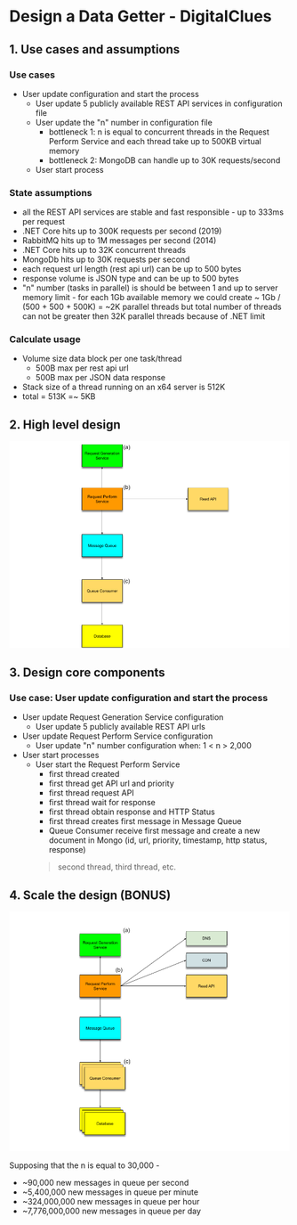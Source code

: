 # Design a Data Getter - DigitalClues

## 1. Use cases and assumptions

### Use cases
* User update configuration and start the process
    * User update 5 publicly available REST API services in configuration file
    * User update the "n" number in configuration file
        * bottleneck 1: n is equal to concurrent threads in the Request Perform Service and each thread take up to 500KB virtual memory
        * bottleneck 2: MongoDB can handle up to 30K requests/second
    * User start process
    
### State assumptions
* all the REST API services are stable and fast responsible - up to 333ms per request
* .NET Core hits up to 300K requests per second (2019)
* RabbitMQ hits up to 1M messages per second (2014)
* .NET Core hits up to 32K concurrent threads
* MongoDb hits up to 30K requests per second
* each request url length (rest api url) can be up to 500 bytes
* response volume is JSON type and can be up to 500 bytes
* "n" number (tasks in parallel) is should be between 1 and up to server memory limit - 
for each 1Gb available memory we could create ~ 1Gb / (500 + 500 + 500K) = ~2K parallel threads but total number of threads can not be greater then 32K parallel threads because of .NET limit

### Calculate usage

* Volume size data block per one task/thread
    * 500B max per rest api url
    * 500B max per JSON data response
* Stack size of a thread running on an x64 server is 512K
* total = 513K =~ 5KB

## 2. High level design

![Imgur](https://raw.githubusercontent.com/simonbor/DigitalClues/main/hight-level-design.png)

## 3. Design core components

### Use case: User update configuration and start the process
* User update Request Generation Service configuration
    * User update 5 publicly available REST API urls
* User update Request Perform Service configuration
    * User update "n" number configuration when: 1 < n > 2,000
* User start processes
    * User start the Request Perform Service
        * first thread created
        * first thread get API url and priority
        * first thread request API
        * first thread wait for response
        * first thread obtain response and HTTP Status
        * first thread creates first message in Message Queue
        * Queue Consumer receive first message and create a new document in Mongo (id, url, priority, timestamp, http status, response)
        > second thread, third thread, etc.

## 4. Scale the design (BONUS)

![Imgur](https://raw.githubusercontent.com/simonbor/DigitalClues/main/scaled-design.png)

Supposing that the n is equal to 30,000 -
* ~90,000 new messages in queue per second
* ~5,400,000 new messages in queue per minute
* ~324,000,000 new messages in queue per hour
* ~7,776,000,000 new messages in queue per day

